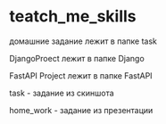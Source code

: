 # teatch_me_skills
домашние задание лежит в папке  task 

DjangoProect лежит в папке Django

FastAPI Project лежит в папке FastAPI


task - задание из скиншота

home_work - задание из презентации
